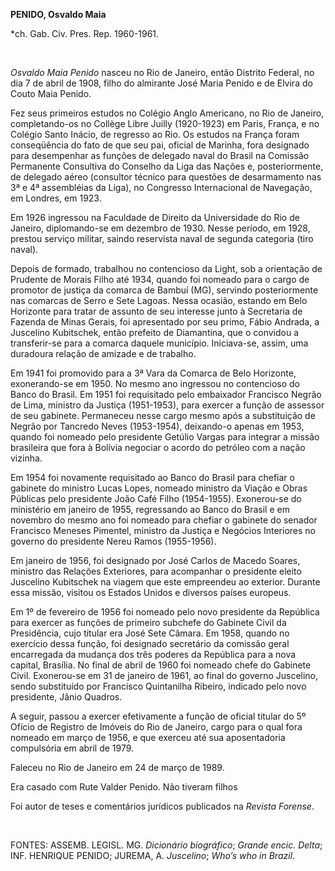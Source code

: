 **PENIDO, Osvaldo Maia**

\*ch. Gab. Civ. Pres. Rep. 1960-1961.

 

*Osvaldo Maia Penido* nasceu no Rio de Janeiro, então Distrito Federal,
no dia 7 de abril de 1908, filho do almirante José Maria Penido e de
Elvira do Couto Maia Penido.

Fez seus primeiros estudos no Colégio Anglo Americano, no Rio de
Janeiro, completando-os no Collège Libre Juilly (1920-1923) em Paris,
França, e no Colégio Santo Inácio, de regresso ao Rio. Os estudos na
França foram conseqüência do fato de que seu pai, oficial de Marinha,
fora designado para desempenhar as funções de delegado naval do Brasil
na Comissão Permanente Consultiva do Conselho da Liga das Nações e,
posteriormente, de delegado aéreo (consultor técnico para questões de
desarmamento nas 3ª e 4ª assembléias da Liga), no Congresso
Internacional de Navegação, em Londres, em 1923.

Em 1926 ingressou na Faculdade de Direito da Universidade do Rio de
Janeiro, diplomando-se em dezembro de 1930. Nesse período, em 1928,
prestou serviço militar, saindo reservista naval de segunda categoria
(tiro naval).

Depois de formado, trabalhou no contencioso da Light, sob a orientação
de Prudente de Morais Filho até 1934, quando foi nomeado para o cargo de
promotor de justiça da comarca de Bambuí (MG), servindo posteriormente
nas comarcas de Serro e Sete Lagoas. Nessa ocasião, estando em Belo
Horizonte para tratar de assunto de seu interesse junto à Secretaria de
Fazenda de Minas Gerais, foi apresentado por seu primo, Fábio Andrada, a
Juscelino Kubitschek, então prefeito de Diamantina, que o convidou a
transferir-se para a comarca daquele município. Iniciava-se, assim, uma
duradoura relação de amizade e de trabalho.

Em 1941 foi promovido para a 3ª Vara da Comarca de Belo Horizonte,
exonerando-se em 1950. No mesmo ano ingressou no contencioso do Banco do
Brasil. Em 1951 foi requisitado pelo embaixador Francisco Negrão de
Lima, ministro da Justiça (1951-1953), para exercer a função de assessor
de seu gabinete. Permaneceu nesse cargo mesmo após a substituição de
Negrão por Tancredo Neves (1953-1954), deixando-o apenas em 1953, quando
foi nomeado pelo presidente Getúlio Vargas para integrar a missão
brasileira que fora à Bolívia negociar o acordo do petróleo com a nação
vizinha.

Em 1954 foi novamente requisitado ao Banco do Brasil para chefiar o
gabinete do ministro Lucas Lopes, nomeado ministro da Viação e Obras
Públicas pelo presidente João Café Filho (1954-1955). Exonerou-se do
ministério em janeiro de 1955, regressando ao Banco do Brasil e em
novembro do mesmo ano foi nomeado para chefiar o gabinete do senador
Francisco Meneses Pimentel, ministro da Justiça e Negócios Interiores no
governo do presidente Nereu Ramos (1955-1956).

Em janeiro de 1956, foi designado por José Carlos de Macedo Soares,
ministro das Relações Exteriores, para acompanhar o presidente eleito
Juscelino Kubitschek na viagem que este empreendeu ao exterior. Durante
essa missão, visitou os Estados Unidos e diversos países europeus.

Em 1º de fevereiro de 1956 foi nomeado pelo novo presidente da República
para exercer as funções de primeiro subchefe do Gabinete Civil da
Presidência, cujo titular era José Sete Câmara. Em 1958, quando no
exercício dessa função, foi designado secretário da comissão geral
encarregada da mudança dos três poderes da República para a nova
capital, Brasília. No final de abril de 1960 foi nomeado chefe do
Gabinete Civil. Exonerou-se em 31 de janeiro de 1961, ao final do
governo Juscelino, sendo substituído por Francisco Quintanilha Ribeiro,
indicado pelo novo presidente, Jânio Quadros.

A seguir, passou a exercer efetivamente a função de oficial titular do
5º Ofício de Registro de Imóveis do Rio de Janeiro, cargo para o qual
fora nomeado em março de 1956, e que exerceu até sua aposentadoria
compulsória em abril de 1979.

Faleceu no Rio de Janeiro em 24 de março de 1989.

Era casado com Rute Valder Penido. Não tiveram filhos

Foi autor de teses e comentários jurídicos publicados na *Revista
Forense*.

 

FONTES: ASSEMB. LEGISL. MG. *Dicionário biográfico*; *Grande encic.
Delta*; INF. HENRIQUE PENIDO; JUREMA, A. *Juscelino*; *Who’s who in
Brazil*.

 
